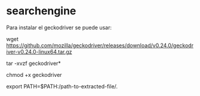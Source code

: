 # searchengine

Para instalar el geckodriver se puede usar:

wget https://github.com/mozilla/geckodriver/releases/download/v0.24.0/geckodriver-v0.24.0-linux64.tar.gz

tar -xvzf geckodriver*

chmod +x geckodriver

export PATH=$PATH:/path-to-extracted-file/.
